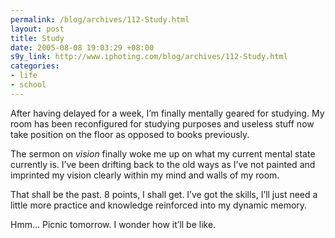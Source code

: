 ```yaml
--- 
permalink: /blog/archives/112-Study.html
layout: post
title: Study
date: 2005-08-08 19:03:29 +08:00
s9y_link: http://www.iphoting.com/blog/archives/112-Study.html
categories: 
- life
- school
---
```

<p class="whiteline"><p>After having delayed for a week, I&#8217;m finally mentally geared for studying. My room has been reconfigured for studying purposes and useless stuff now take position on the floor as opposed to books previously.</p>
</p><p class="whiteline"><p>The sermon on <em>vision</em> finally woke me up on what my current mental state currently is. I&#8217;ve been drifting back to the old ways as I&#8217;ve not painted and imprinted my vision clearly within my mind and walls of my room.</p>
</p><p class="whiteline"><p>That shall be the past. 8 points, I shall get. I&#8217;ve got the skills, I&#8217;ll just need a little more practice and knowledge reinforced into my dynamic memory.</p>
</p><p class="break"><p>Hmm... Picnic tomorrow. I wonder how it&#8217;ll be like.</p></p>
